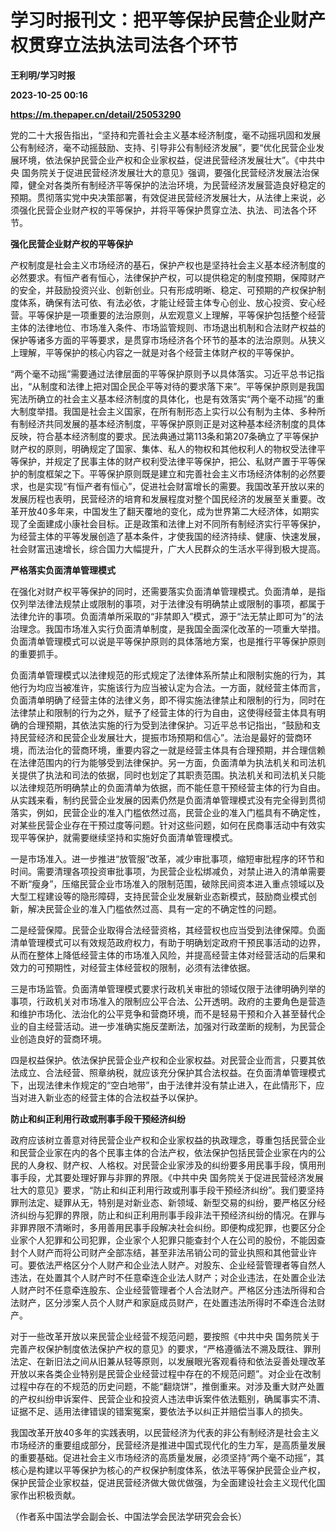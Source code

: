 # 学习时报刊文：把平等保护民营企业财产权贯穿立法执法司法各个环节
**王利明/学习时报**

**2023-10-25 00:16**

**https://m.thepaper.cn/detail/25053290**

党的二十大报告指出，“坚持和完善社会主义基本经济制度，毫不动摇巩固和发展公有制经济，毫不动摇鼓励、支持、引导非公有制经济发展”，要“优化民营企业发展环境，依法保护民营企业产权和企业家权益，促进民营经济发展壮大”。《中共中央 国务院关于促进民营经济发展壮大的意见》强调，要强化民营经济发展法治保障，健全对各类所有制经济平等保护的法治环境，为民营经济发展营造良好稳定的预期。贯彻落实党中央决策部署，有效促进民营经济发展壮大，从法律上来说，必须强化民营企业财产权的平等保护，并将平等保护贯穿立法、执法、司法各个环节。

**强化民营企业财产权的平等保护**

产权制度是社会主义市场经济的基石，保护产权也是坚持社会主义基本经济制度的必然要求。有恒产者有恒心，法律保护产权，可以提供稳定的制度预期，保障财产的安全，并鼓励投资兴业、创新创业。只有形成明晰、稳定、可预期的产权保护制度体系，确保有法可依、有法必依，才能让经营主体专心创业、放心投资、安心经营。平等保护是一项重要的法治原则，从宏观意义上理解，平等保护包括整个经营主体的法律地位、市场准入条件、市场监管规则、市场退出机制和合法财产权益的保护等诸多方面的平等要求，是贯穿市场经济各个环节的基本的法治原则。从狭义上理解，平等保护的核心内容之一就是对各个经营主体财产权的平等保护。

“两个毫不动摇”需要通过法律层面的平等保护原则予以具体落实。习近平总书记指出，“从制度和法律上把对国企民企平等对待的要求落下来”。平等保护原则是我国宪法所确立的社会主义基本经济制度的具体化，也是有效落实“两个毫不动摇”的重大制度举措。我国是社会主义国家，在所有制形态上实行以公有制为主体、多种所有制经济共同发展的基本经济制度，平等保护原则正是对这种基本经济制度的具体反映，符合基本经济制度的要求。民法典通过第113条和第207条确立了平等保护财产权的原则，明确规定了国家、集体、私人的物权和其他权利人的物权受法律平等保护，并规定了民事主体的财产权利受法律平等保护，把公、私财产置于平等保护的制度框架之下。平等保护原则既是建立和完善社会主义市场经济体制的必然要求，也是实现“有恒产者有恒心”，促进社会财富增长的需要。我国改革开放以来的发展历程也表明，民营经济的培育和发展程度对整个国民经济的发展至关重要。改革开放40多年来，中国发生了翻天覆地的变化，成为世界第二大经济体，如期实现了全面建成小康社会目标。正是政策和法律上对不同所有制经济实行平等保护，为经营主体的平等发展创造了基本条件，才使我国的经济持续、健康、快速发展，社会财富迅速增长，综合国力大幅提升，广大人民群众的生活水平得到极大提高。

**严格落实负面清单管理模式**

在强化对财产权平等保护的同时，还需要落实负面清单管理模式。负面清单，是指仅列举法律法规禁止或限制的事项，对于法律没有明确禁止或限制的事项，都属于法律允许的事项。负面清单所采取的“非禁即入”模式，源于“法无禁止即可为”的法治理念。我国市场准入实行负面清单制度，是我国全面深化改革的一项重大举措。负面清单管理模式可以说是平等保护原则的具体落地方案，也是推行平等保护原则的重要抓手。

负面清单管理模式以法律规范的形式规定了法律体系所禁止和限制实施的行为，其他行为均应当被准许，实施该行为应当被认定为合法。一方面，就经营主体而言，负面清单明确了经营主体的法律义务，即不得实施法律禁止和限制的行为，同时在法律禁止和限制的行为之外，赋予了经营主体的行为自由，这使得经营主体具有明确的合理预期，其依法实施的行为受到法律保护。习近平总书记指出，“鼓励和支持民营经济和民营企业发展壮大，提振市场预期和信心”。法治是最好的营商环境，而法治化的营商环境，重要内容之一就是经营主体具有合理预期，并合理信赖在法律范围内的行为能够受到法律保护。另一方面，负面清单为执法机关和司法机关提供了执法和司法的依据，同时也划定了其职责范围。执法机关和司法机关只能以法律规范所明确禁止的负面清单为依据，而不能任意干预经营主体的行为自由。从实践来看，制约民营企业发展的因素仍然是负面清单管理模式没有完全得到贯彻落实，例如，民营企业的准入门槛依然过高，民营企业的准入门槛具有不确定性，对某些民营企业存在干预过度等问题。针对这些问题，如何在民商事活动中有效实现平等保护，就需要继续坚持和实施好负面清单管理模式。

一是市场准入。进一步推进“放管服”改革，减少审批事项，缩短审批程序的环节和时间。需要清理各项投资审批事项，为民营企业松绑减负，对禁止进入的清单需要不断“瘦身”，压缩民营企业市场准入的限制范围，破除民间资本进入重点领域以及大型工程建设等的隐形障碍，支持民营企业发展新业态新模式，鼓励商业模式创新，解决民营企业的准入门槛依然过高、具有一定的不确定性的问题。

二是经营保障。民营企业取得合法经营资格，其经营权也应当受到法律保障。负面清单管理模式可以有效规范政府权力，有助于明确划定政府干预民事活动的边界，从而在整体上降低经营主体的市场准入风险，并提高经营主体对经营活动的后果和效力的可预期性，对经营主体经营权的限制，必须有法律依据。

三是市场监管。负面清单管理模式要求行政机关审批的领域仅限于法律明确列举的事项，行政机关对市场准入的限制应公平合法、公开透明。政府的主要角色是营造和维护市场化、法治化的公平竞争和营商环境，而不是轻易干预和介入甚至替代企业的自主经营活动。进一步准确实施反垄断法，加强对行政垄断的规制，为民营企业创造良好的营商环境。

四是权益保护。依法保护民营企业产权和企业家权益。对民营企业而言，只要其依法成立、合法经营、照章纳税，就应该充分保护其合法权益。在负面清单管理模式下，出现法律未作规定的“空白地带”，由于法律并没有禁止进入，在此情形下，应当对进入新业态的经营主体的合法权益予以保护。

**防止和纠正利用行政或刑事手段干预经济纠纷**

政府应该树立善意对待民营企业产权和企业家权益的执政理念，尊重包括民营企业和民营企业家在内的各个民事主体的合法产权，依法保护包括民营企业家在内的公民的人身权、财产权、人格权。对民营企业家涉及的纠纷要多用民事手段，慎用刑事手段，尤其要处理好罪与非罪的界限。《中共中央 国务院关于促进民营经济发展壮大的意见》要求，“防止和纠正利用行政或刑事手段干预经济纠纷”。我们要坚持罪刑法定、疑罪从无，特别是对新业态、新领域、新型交易的纠纷，要严格区分经济纠纷与犯罪的界限，防止和纠正利用刑事手段非法干预经济纠纷的情况。在罪与非罪界限不清晰时，多用善用民事手段解决社会纠纷。即便构成犯罪，也要区分企业家个人犯罪和公司犯罪，企业家个人犯罪只能查封个人在公司的股份，不能因查封个人财产而将公司财产全部冻结，甚至非法吊销公司的营业执照和其他营业许可。要依法严格区分个人财产和企业法人财产。对股东、企业经营管理者等自然人违法，在处置其个人财产时不任意牵连企业法人财产；对企业违法，在处置企业法人财产时不任意牵连股东、企业经营管理者个人合法财产。严格区分违法所得和合法财产，区分涉案人员个人财产和家庭成员财产，在处置违法所得时不牵连合法财产。

对于一些改革开放以来民营企业经营不规范问题，要按照《中共中央 国务院关于完善产权保护制度依法保护产权的意见》的要求，“严格遵循法不溯及既往、罪刑法定、在新旧法之间从旧兼从轻等原则，以发展眼光客观看待和依法妥善处理改革开放以来各类企业特别是民营企业经营过程中存在的不规范问题”。对企业在改制过程中存在的不规范的历史问题，不能“翻烧饼”，推倒重来。对涉及重大财产处置的产权纠纷申诉案件、民营企业和投资人违法申诉案件依法甄别，确属事实不清、证据不足、适用法律错误的错案冤案，要依法予以纠正并赔偿当事人的损失。

我国改革开放40多年的实践表明，以民营经济为代表的非公有制经济是社会主义市场经济的重要组成部分，民营经济是推进中国式现代化的生力军，是高质量发展的重要基础。促进社会主义市场经济的高质量发展，必须坚持“两个毫不动摇”，其核心是构建以平等保护为核心的产权保护制度体系，依法平等保护民营企业产权，保护民营企业家权益，促进民营经济做大做优做强，为全面建设社会主义现代化国家作出积极贡献。

（作者系中国法学会副会长、中国法学会民法学研究会会长）